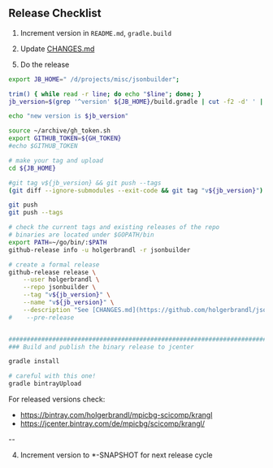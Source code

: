 ## Release Checklist

1. Increment version in `README.md`, `gradle.build`


3. Update [CHANGES.md](./CHANGES.md)

<!--4. Push and wait for travis CI results-->

5. Do the release

```bash
export JB_HOME=" /d/projects/misc/jsonbuilder";

trim() { while read -r line; do echo "$line"; done; }
jb_version=$(grep '^version' ${JB_HOME}/build.gradle | cut -f2 -d' ' | tr -d "'" | trim)

echo "new version is $jb_version"

source ~/archive/gh_token.sh
export GITHUB_TOKEN=${GH_TOKEN}
#echo $GITHUB_TOKEN

# make your tag and upload
cd ${JB_HOME}

#git tag v${jb_version} && git push --tags
(git diff --ignore-submodules --exit-code && git tag "v${jb_version}")  || echo "could not tag current branch"

git push
git push --tags

# check the current tags and existing releases of the repo
# binaries are located under $GOPATH/bin
export PATH=~/go/bin/:$PATH
github-release info -u holgerbrandl -r jsonbuilder

# create a formal release
github-release release \
    --user holgerbrandl \
    --repo jsonbuilder \
    --tag "v${jb_version}" \
    --name "v${jb_version}" \
    --description "See [CHANGES.md](https://github.com/holgerbrandl/jsonbuilder/blob/master/CHANGES.md) for changes."
#    --pre-release


########################################################################
### Build and publish the binary release to jcenter

gradle install

# careful with this one!
gradle bintrayUpload
```

For released versions check:

- https://bintray.com/holgerbrandl/mpicbg-scicomp/krangl
- https://jcenter.bintray.com/de/mpicbg/scicomp/krangl/

--

4. Increment version to *-SNAPSHOT for next release cycle

